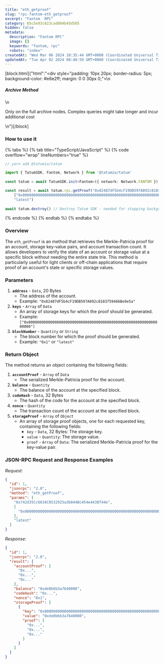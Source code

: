 ```yaml
---
title: "eth_getproof"
slug: "rpc-fantom-eth_getproof"
excerpt: "Fantom  RPC"
category: 65c5e93c623cad004b45d505
hidden: false
metadata: 
  description: "Fantom RPC"
  image: []
  keywords: "fantom, rpc"
  robots: "index"
createdAt: "Wed Mar 06 2024 10:35:44 GMT+0000 (Coordinated Universal Time)"
updatedAt: "Tue Apr 02 2024 08:40:59 GMT+0000 (Coordinated Universal Time)"
---
```

[block:html]{"html":"<div style=\"padding: 10px 20px; border-radius: 5px; background-color: #e6e2ff; margin: 0 0 30px 0;\">\n  <h5>Archive Method</h5>\n  <p>Only on the full archive nodes. Complex queries might take longer and incur additional cost</p>\n</div>"}[/block]

### How to use it

{% tabs %}
{% tab title="TypeScript/JavaScript" %}
{% code overflow="wrap" lineNumbers="true" %}
```typescript
// yarn add @tatumio/tatum

import { TatumSDK, Fantom, Network } from '@tatumio/tatum'
  
const tatum = await TatumSDK.init<Fantom>({ network: Network.FANTOM })

const result = await tatum.rpc.getProof("0x82487dF5b4cF19DB597A092c8103759466Be9e5a",
    ["0x0000000000000000000000000000000000000000000000000000000000000000"],
    "latest")
    
await tatum.destroy() // Destroy Tatum SDK - needed for stopping background jobs
```
{% endcode %}
{% endtab %}
{% endtabs %}

### Overview

The `eth_getProof` is an method that retrieves the Merkle-Patricia proof for an account, storage key-value pairs, and account transaction count. It allows developers to verify the state of an account or storage value at a specific block without needing the entire state trie. This method is particularly useful for light clients or off-chain applications that require proof of an account's state or specific storage values.

### Parameters

1. **`address`** - `Data`, 20 Bytes
   * The address of the account.
   * Example: `"0x82487dF5b4cF19DB597A092c8103759466Be9e5a"`
2. **`keys`** - `Array` of `Data`
   * An array of storage keys for which the proof should be generated.
   * Example: `["0x0000000000000000000000000000000000000000000000000000000000000000"]`
3. **`blockNumber`** - `Quantity` or `String`
   * The block number for which the proof should be generated.
   * Example: `"0x1"` or `"latest"`

### Return Object

The method returns an object containing the following fields:

1. **`accountProof`** - `Array` of `Data`
   * The serialized Merkle-Patricia proof for the account.
2. **`balance`** - `Quantity`
   * The balance of the account at the specified block.
3. **`codeHash`** - `Data`, 32 Bytes
   * The hash of the code for the account at the specified block.
4. **`nonce`** - `Quantity`
   * The transaction count of the account at the specified block.
5. **`storageProof`** - `Array` of `Object`
   * An array of storage proof objects, one for each requested key, containing the following fields:
     * `key` - `Data`, 32 Bytes: The storage key.
     * `value` - `Quantity`: The storage value.
     * `proof` - `Array` of `Data`: The serialized Merkle-Patricia proof for the key-value pair.

### JSON-RPC Request and Response Examples

_Request_:

```json
{
  "id": 1,
  "jsonrpc": "2.0",
  "method": "eth_getProof",
  "params": [
    "0x742d35Cc6634C0532925a3b844Bc454e4438f44e",
    [
      "0x0000000000000000000000000000000000000000000000000000000000000000"
    ],
    "latest"
  ]
}
```

_Response_:

```json
{
  "id": 1,
  "jsonrpc": "2.0",
  "result": {
    "accountProof": [
      "0x...",
      "0x...",
      "0x..."
    ],
    "balance": "0xde0b6b3a7640000",
    "codeHash": "0x...",
    "nonce": "0x1",
    "storageProof": [
      {
        "key": "0x0000000000000000000000000000000000000000000000000000000000000000",
        "value": "0xde0b6b3a7640000",
        "proof": [
          "0x...",
          "0x...",
          "0x..."
        ]
      }
    ]
  }
}

```
